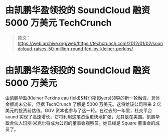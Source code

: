 # 由凯鹏华盈领投的 SoundCloud 融资 5000 万美元 TechCrunch

> 原文：<https://web.archive.org/web/https://techcrunch.com/2012/01/02/soundcloud-raises-50-million-round-led-by-kleiner-perkins/>

# 由凯鹏华盈领投的 SoundCloud 融资 5000 万美元

由凯鹏华盈(Kleiner Perkins cau field)&拜尔斯(Byers)领导的新一轮融资。具体金额尚未公布，但据 TechCrunch 了解是 5000 万美元。这将给该公司带来 2 亿美元的投资前估值。GGV 资本也参与了这一轮。在过去的一年里，社交平台 sound 实现了高速增长，它将利用这笔资金更快地扩张，尤其是在美国。凯鹏华盈合伙人玛丽·米克尔将成为公司的董事会观察员。她已经是 Square 董事会的成员了。